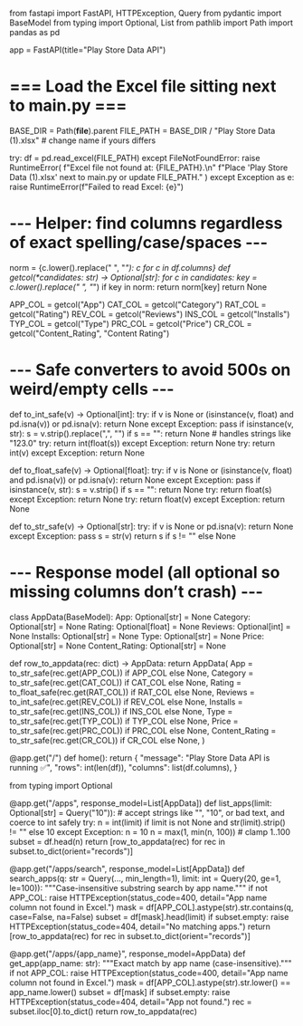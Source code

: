 from fastapi import FastAPI, HTTPException, Query
from pydantic import BaseModel
from typing import Optional, List
from pathlib import Path
import pandas as pd

app = FastAPI(title="Play Store Data API")

# === Load the Excel file sitting next to main.py ===
BASE_DIR = Path(__file__).parent
FILE_PATH = BASE_DIR / "Play Store Data (1).xlsx"   # change name if yours differs

try:
    df = pd.read_excel(FILE_PATH)
except FileNotFoundError:
    raise RuntimeError(
        f"Excel file not found at: {FILE_PATH}.\n"
        f"Place 'Play Store Data (1).xlsx' next to main.py or update FILE_PATH."
    )
except Exception as e:
    raise RuntimeError(f"Failed to read Excel: {e}")

# --- Helper: find columns regardless of exact spelling/case/spaces ---
norm = {c.lower().replace(" ", "_"): c for c in df.columns}
def getcol(*candidates: str) -> Optional[str]:
    for c in candidates:
        key = c.lower().replace(" ", "_")
        if key in norm:
            return norm[key]
    return None

APP_COL = getcol("App")
CAT_COL = getcol("Category")
RAT_COL = getcol("Rating")
REV_COL = getcol("Reviews")
INS_COL = getcol("Installs")
TYP_COL = getcol("Type")
PRC_COL = getcol("Price")
CR_COL  = getcol("Content_Rating", "Content Rating")

# --- Safe converters to avoid 500s on weird/empty cells ---
def to_int_safe(v) -> Optional[int]:
    try:
        if v is None or (isinstance(v, float) and pd.isna(v)) or pd.isna(v):
            return None
    except Exception:
        pass
    if isinstance(v, str):
        s = v.strip().replace(",", "")
        if s == "":
            return None
        # handles strings like "123.0"
        try:
            return int(float(s))
        except Exception:
            return None
    try:
        return int(v)
    except Exception:
        return None

def to_float_safe(v) -> Optional[float]:
    try:
        if v is None or (isinstance(v, float) and pd.isna(v)) or pd.isna(v):
            return None
    except Exception:
        pass
    if isinstance(v, str):
        s = v.strip()
        if s == "":
            return None
        try:
            return float(s)
        except Exception:
            return None
    try:
        return float(v)
    except Exception:
        return None

def to_str_safe(v) -> Optional[str]:
    try:
        if v is None or pd.isna(v):
            return None
    except Exception:
        pass
    s = str(v)
    return s if s != "" else None

# --- Response model (all optional so missing columns don’t crash) ---
class AppData(BaseModel):
    App: Optional[str] = None
    Category: Optional[str] = None
    Rating: Optional[float] = None
    Reviews: Optional[int] = None
    Installs: Optional[str] = None
    Type: Optional[str] = None
    Price: Optional[str] = None
    Content_Rating: Optional[str] = None

def row_to_appdata(rec: dict) -> AppData:
    return AppData(
        App            = to_str_safe(rec.get(APP_COL)) if APP_COL else None,
        Category       = to_str_safe(rec.get(CAT_COL)) if CAT_COL else None,
        Rating         = to_float_safe(rec.get(RAT_COL)) if RAT_COL else None,
        Reviews        = to_int_safe(rec.get(REV_COL)) if REV_COL else None,
        Installs       = to_str_safe(rec.get(INS_COL)) if INS_COL else None,
        Type           = to_str_safe(rec.get(TYP_COL)) if TYP_COL else None,
        Price          = to_str_safe(rec.get(PRC_COL)) if PRC_COL else None,
        Content_Rating = to_str_safe(rec.get(CR_COL))  if CR_COL  else None,
    )

@app.get("/")
def home():
    return {
        "message": "Play Store Data API is running ✅",
        "rows": int(len(df)),
        "columns": list(df.columns),
    }

from typing import Optional

@app.get("/apps", response_model=List[AppData])
def list_apps(limit: Optional[str] = Query("10")):
    # accept strings like "", "10", or bad text, and coerce to int safely
    try:
        n = int(limit) if limit is not None and str(limit).strip() != "" else 10
    except Exception:
        n = 10
    n = max(1, min(n, 100))  # clamp 1..100
    subset = df.head(n)
    return [row_to_appdata(rec) for rec in subset.to_dict(orient="records")]


@app.get("/apps/search", response_model=List[AppData])
def search_apps(q: str = Query(..., min_length=1), limit: int = Query(20, ge=1, le=100)):
    """Case-insensitive substring search by app name."""
    if not APP_COL:
        raise HTTPException(status_code=400, detail="App name column not found in Excel.")
    mask = df[APP_COL].astype(str).str.contains(q, case=False, na=False)
    subset = df[mask].head(limit)
    if subset.empty:
        raise HTTPException(status_code=404, detail="No matching apps.")
    return [row_to_appdata(rec) for rec in subset.to_dict(orient="records")]

@app.get("/apps/{app_name}", response_model=AppData)
def get_app(app_name: str):
    """Exact match by app name (case-insensitive)."""
    if not APP_COL:
        raise HTTPException(status_code=400, detail="App name column not found in Excel.")
    mask = df[APP_COL].astype(str).str.lower() == app_name.lower()
    subset = df[mask]
    if subset.empty:
        raise HTTPException(status_code=404, detail="App not found.")
    rec = subset.iloc[0].to_dict()
    return row_to_appdata(rec)
